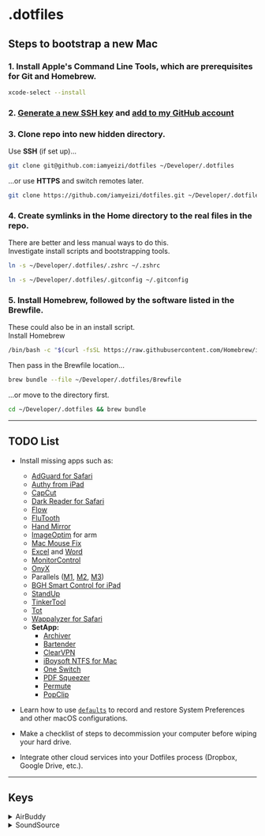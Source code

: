 # .dotfiles

## Steps to bootstrap a new Mac

### 1. Install Apple's Command Line Tools, which are prerequisites for Git and Homebrew.

```zsh
xcode-select --install
```

### 2. [Generate a new SSH key](https://docs.github.com/en/authentication/connecting-to-github-with-ssh/generating-a-new-ssh-key-and-adding-it-to-the-ssh-agent) and [add to my GitHub account](https://docs.github.com/en/authentication/connecting-to-github-with-ssh/adding-a-new-ssh-key-to-your-github-account) 

### 3. Clone repo into new hidden directory.

Use **SSH** (if set up)...
```zsh
git clone git@github.com:iamyeizi/dotfiles ~/Developer/.dotfiles
```
...or use **HTTPS** and switch remotes later.
```zsh
git clone https://github.com/iamyeizi/dotfiles.git ~/Developer/.dotfiles
```

### 4. Create symlinks in the Home directory to the real files in the repo.

There are better and less manual ways to do this.
<br/>
Investigate install scripts and bootstrapping tools.
```zsh
ln -s ~/Developer/.dotfiles/.zshrc ~/.zshrc
```

```zsh
ln -s ~/Developer/.dotfiles/.gitconfig ~/.gitconfig
```


### 5. Install Homebrew, followed by the software listed in the Brewfile.

These could also be in an install script.
<br/>
Install Homebrew

```zsh
/bin/bash -c "$(curl -fsSL https://raw.githubusercontent.com/Homebrew/install/HEAD/install.sh)"
```

Then pass in the Brewfile location...

```zsh
brew bundle --file ~/Developer/.dotfiles/Brewfile
```

...or move to the directory first.

```zsh
cd ~/Developer/.dotfiles && brew bundle
```

---
## TODO List

- Install missing apps such as:
  - [AdGuard for Safari](https://apps.apple.com/ar/app/adguard-for-safari/id1440147259?l=en&mt=12)
  - [Authy from iPad](https://apps.apple.com/ar/app/twilio-authy/id494168017?l=en)
  - [CapCut](https://apps.apple.com/ar/app/capcut-video-editor/id1500855883?l=en)
  - [Dark Reader for Safari](https://apps.apple.com/ar/app/dark-reader-for-safari/id1438243180?l=en)
  - [Flow](https://apps.apple.com/ar/app/flow-focus-pomodoro-timer/id1423210932?l=en)
  - [FluTooth](https://goodsnooze.gumroad.com/l/flutooth)
  - [Hand Mirror](https://apps.apple.com/ar/app/hand-mirror/id1502839586?l=en&mt=12)
  - [ImageOptim](https://imageoptim.com/ImageOptim1.9.0.tar.xz) for arm
  - [Mac Mouse Fix](https://github.com/noah-nuebling/mac-mouse-fix/releases/latest/download/MacMouseFixApp.zip)
  - [Excel](https://apps.apple.com/ar/app/microsoft-excel/id462058435?l=en&mt=12) and [Word](https://apps.apple.com/ar/app/microsoft-word/id462054704?l=en&mt=12)
  - [MonitorControl](https://github.com/MonitorControl/MonitorControl)
  - [OnyX](https://www.titanium-software.fr/en/onyx.html)
  - Parallels ([M1](https://haxmac.cc/?s=parallels), [M2](https://www.torrentmac.net/?s=parallels), [M3](https://nmac.to/search/?q=parallels#gsc.tab=0&gsc.q=parallels&gsc.page=1))
  - [BGH Smart Control for iPad](https://apps.apple.com/ar/app/bgh-smart-control/id934510376?l=en)
  - [StandUp](https://apps.apple.com/ar/app/standup/id1439378680?l=en&mt=12)
  - [TinkerTool](https://www.bresink.com/osx/0TinkerTool/download.php)
  - [Tot](https://apps.apple.com/ar/app/tot/id1491071483?l=en&mt=12)
  - [Wappalyzer for Safari](https://apps.apple.com/ar/app/wappalyzer/id1520333300?l=en&mt=12)
  - **SetApp:**
    - [Archiver](https://setapp.com/apps/archiver)
    - [Bartender](https://setapp.com/apps/bartender)
    - [ClearVPN](https://setapp.com/apps/clearvpn)
    - [iBoysoft NTFS for Mac](https://setapp.com/apps/iboysoft-ntfs-for-mac)
    - [One Switch](https://setapp.com/apps/one-switch)
    - [PDF Squeezer](https://setapp.com/apps/pdf-squeezer)
    - [Permute](https://setapp.com/apps/permute)
    - [PopClip](https://setapp.com/apps/popclip)

- Learn how to use [`defaults`](https://macos-defaults.com/#%F0%9F%99%8B-what-s-a-defaults-command) to record and restore System Preferences and other macOS configurations.
- Make a checklist of steps to decommission your computer before wiping your hard drive.
- Integrate other cloud services into your Dotfiles process (Dropbox, Google Drive, etc.).

---
## Keys

<details>
 <summary>AirBuddy</summary>

 ```
5F502BB8-8B1C573F-69F6C0BE-893B9417-1F53E973
```

</details>

<details>
  <summary>SoundSource</summary>

```
ZLAT-YM6Z-YKYD-2JUZ-F9VF-NN4C-DHX3-M2U3-J23G
```

</details>
